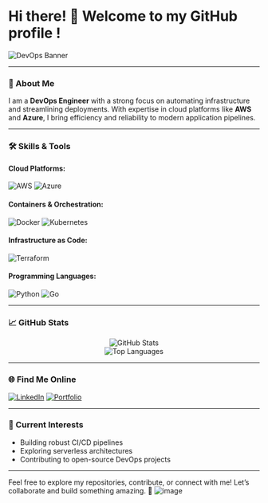 # Hi there! 👋 Welcome to my GitHub profile !

![DevOps Banner](https://via.placeholder.com/1200x300?text=DevOps+Engineer+%7C+Cloud+%7C+Automation+%7C+CI%2FCD)

---

### 🚀 About Me
I am a **DevOps Engineer** with a strong focus on automating infrastructure and streamlining deployments. With expertise in cloud platforms like **AWS** and **Azure**, I bring efficiency and reliability to modern application pipelines.

---

### 🛠️ Skills & Tools

#### Cloud Platforms:
![AWS](https://img.shields.io/badge/AWS-%23FF9900.svg?style=flat&logo=amazon-aws&logoColor=white) ![Azure](https://img.shields.io/badge/Azure-%230072C6.svg?style=flat&logo=microsoft-azure&logoColor=white)

#### Containers & Orchestration:
![Docker](https://img.shields.io/badge/Docker-%230db7ed.svg?style=flat&logo=docker&logoColor=white) ![Kubernetes](https://img.shields.io/badge/Kubernetes-%23326ce5.svg?style=flat&logo=kubernetes&logoColor=white)

#### Infrastructure as Code:
![Terraform](https://img.shields.io/badge/Terraform-%237B42BC.svg?style=flat&logo=terraform&logoColor=white)

#### Programming Languages:
![Python](https://img.shields.io/badge/Python-%233776AB.svg?style=flat&logo=python&logoColor=white) ![Go](https://img.shields.io/badge/Go-%2300ADD8.svg?style=flat&logo=go&logoColor=white)

---

### 📈 GitHub Stats

<div align="center">
  <img src="https://github-readme-stats.vercel.app/api?username=your-username&show_icons=true&theme=radical" alt="GitHub Stats" />
  <br />
  <img src="https://github-readme-stats.vercel.app/api/top-langs/?username=your-username&layout=compact&theme=radical" alt="Top Languages" />
</div>

---

### 🌐 Find Me Online

[![LinkedIn](https://img.shields.io/badge/LinkedIn-%230077B5.svg?style=flat&logo=linkedin&logoColor=white)](https://linkedin.com/in/your-profile)
[![Portfolio](https://img.shields.io/badge/Portfolio-%23000000.svg?style=flat&logo=firefox&logoColor=white)](https://your-portfolio-link.com)

---

### 📌 Current Interests
- Building robust CI/CD pipelines
- Exploring serverless architectures
- Contributing to open-source DevOps projects

---

Feel free to explore my repositories, contribute, or connect with me! Let’s collaborate and build something amazing. 🚀
![image](https://github.com/user-attachments/assets/fb1308f4-c4d2-4338-80ec-28c12b986f12)
